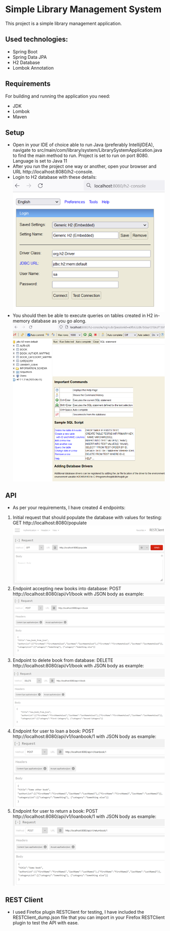 # Simple Library Management System

This project is a simple library management application. 
## Used technologies:
- Spring Boot
- Spring Data JPA
- H2 Database
- Lombok Annotation

## Requirements
For building and running the application you need:
- JDK 
- Lombok
- Maven

## Setup
- Open in your IDE of choice able to run Java (preferably IntellijIDEA), navigate to src/main/com/library/system/LibrarySystemApplication.java to find the main method to run. Project is set to run on port 8080. Language is set to Java 11
- After you run the project one way or another, open your browser and URL http://localhost:8080/h2-console.
- Login to H2 database with these details:
  ![](additional/console.PNG)
- You should then be able to execute queries on tables created in H2 in-memory database as you go along.
  ![](additional/console2.PNG)

## API
- As per your requirements, I have created 4 endpoints:
1. Initial request that should populate the database with values for testing: GET http://localhost:8080/populate
   ![](/additional/request1.PNG)
2. Endpoint accepting new books into database: POST http://localhost:8080/api/v1/book with JSON body as example:
   ![](/additional/request2.PNG)
3. Endpoint to delete book from database: DELETE http://localhost:8080/api/v1/book with JSON body as example:
   ![](/additional/request3.PNG)
4. Endpoint for user to loan a book: POST http://localhost:8080/api/v1/loanbook/1 with JSON body as example:
   ![](/additional/request4.PNG)
5. Endpoint for user to return a book: POST http://localhost:8080/api/v1/loanbook/1 with JSON body as example:
   ![](/additional/request5.PNG)

## REST Client
- I used Firefox plugin RESTClient for testing, I have included the RESTClient_dump.json file that you can import in your Firefox RESTClient plugin to test the API with ease.
